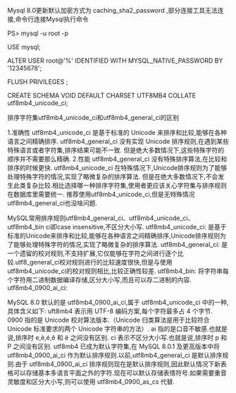 
Mysql 8.0更新默认加密方式为 caching_sha2_password ,部分连接工具无法连接,命令行连接Mysql执行命令

PS> mysql -u root -p

USE mysql;

ALTER USER root@'%' IDENTIFIED WITH MYSQL_NATIVE_PASSWORD BY '12345678';

FLUSH PRIVILEGES ;

CREATE SCHEMA VOID DEFAULT CHARSET UTF8MB4 COLLATE utf8mb4_unicode_ci;

排序字符集utf8mb4_unicode_ci和utf8mb4_general_ci的区别

1.准确性
    utf8mb4_unicode_ci 是基于标准的 Unicode 来排序和比较,能够在各种语言之间精确排序.
    utf8mb4_general_ci 没有实现 Unicode 排序规则,在遇到某些特殊语言或者字符集,排序结果可能不一致.
    但是绝大多数情况下,这些特殊字符的顺序并不需要那么精确.
2.性能
    utf8mb4_general_ci 没有特殊排序算法,在比较和排序的时候更快.
    utf8mb4_unicode_ci 在特殊情况下,Unicode排序规则为了能够处理特殊字符的情况,实现了略微复杂的排序算法.
    但是在绝大多数情况下,不会发生此类复杂比较.相比选择哪一种排序字符集,使用者更应该关心字符集与排序规则在数据库里需要统一.
    推荐使用utf8mb4_unicode_ci,但是无特殊情况utf8mb4_general_ci也没啥问题.

MySQL常用排序规则utf8mb4_general_ci、utf8mb4_unicode_ci、utf8mb4_bin
ci即case insensitive,不区分大小写.
utf8mb4_unicode_ci:
是基于标准的Unicode来排序和比较,能够在各种语言之间精确排序,Unicode排序规则为了能够处理特殊字符的情况,实现了略微复杂的排序算法.
utf8mb4_general_ci:
是一个遗留的校对规则,不支持扩展,它仅能够在字符之间进行逐个比较.utf8_general_ci校对规则进行的比较速度很快,但是与使用 utf8mb4_unicode_ci的校对规则相比,比较正确性较差.
utf8mb4_bin:
将字符串每个字符用二进制数据编译存储,区分大小写,而且可以存二进制的内容.
utf8mb4_0900_ai_ci:

MySQL 8.0 默认的是 utf8mb4_0900_ai_ci,属于 utf8mb4_unicode_ci 中的一种,具体含义如下:
uft8mb4 表示用 UTF-8 编码方案,每个字符最多占 4 个字节.
0900 指的是 Unicode 校对算法版本.（Unicode 归类算法是用于比较符合 Unicode 标准要求的两个 Unicode 字符串的方法）.
ai 指的是口音不敏感.也就是说,排序时 e,è,é,ê 和 ë 之间没有区别.
ci 表示不区分大小写.也就是说,排序时 p 和 P 之间没有区别.
utf8mb4 已成为默认字符集,在 MySQL 8.0.1 及更高版本中将 utf8mb4_0900_ai_ci 作为默认排序规则.以前,utf8mb4_general_ci 是默认排序规则.由于 utf8mb4_0900_ai_ci 排序规则现在是默认排序规则,因此默认情况下新表格可以存储基本多语言平面之外的字符.现在可以默认存储表情符号.如果需要重音灵敏度和区分大小写,则可以使用 utf8mb4_0900_as_cs 代替.